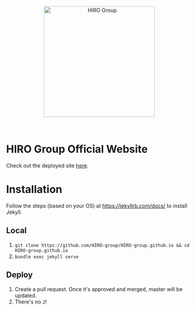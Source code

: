 <br>
<p align="center">
  <img alt="HIRO Group" src="https://hiro-group.ronc.one/img/logo-long-white-text.svg" width="300"/>
</p>
<br>

# HIRO Group Official Website

Check out the deployed site [here](hiro-group.ronc.one/).

# Installation

Follow the steps (based on your OS) at https://jekyllrb.com/docs/
to install Jekyll.

## Local

1. `git clone https://github.com/HIRO-group/HIRO-group.github.io && cd HIRO-group.github.io`
2. `bundle exec jekyll serve`

## Deploy

1. Create a pull request. Once it's approved and merged, master will be updated.
2. There's no `2`!